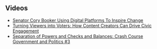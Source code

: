## Videos

- <a href="https://live.vidcon.com/?v=5f21b989e9e5be27fbdf6972" target="_blank">Senator Cory Booker Using Digital Platforms To Inspire Change</a>
- [Turning Viewers into Voters: How Content Creators Can Drive Civic Engagement](https://www.youtube.com/watch?v=e2AM4soe2aU)
- [Separation of Powers and Checks and Balances: Crash Course Government and Politics #3](https://www.youtube.com/watch?v=0bf3CwYCxXw&list=PL8dPuuaLjXtOfse2ncvffeelTrqvhrz8H&index=3)
